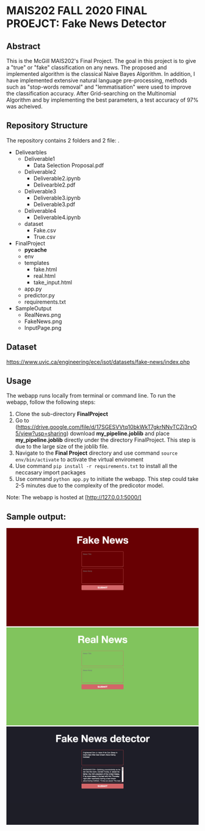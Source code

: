 # MAIS202 FALL 2020 FINAL PROEJCT: Fake News Detector

## Abstract

This is the McGill MAIS202's Final Project. The goal in this project is to give a "true" or "fake" classification on any news. The proposed and implemented algorithm is the classical Naive Bayes Algorithm. In addition, I have implemented extensive natural language pre-processing, methods such as "stop-words removal" and "lemmatisation" were used to improve the classification accuracy. After Grid-searching on the Multinomial Algorithm and by implementing the best parameters, a test accuracy of 97% was acheived.

## Repository Structure

The repository contains 2 folders and 2 file:
.

-   Delivearbles
    -   Deliverable1
        -   Data Selection Proposal.pdf
    -   Deliverable2
        -   Deliverable2.ipynb
        -   Delivearble2.pdf
    -   Deliverable3
        -   Deliverable3.ipynb
        -   Deliverable3.pdf
    -   Deliverable4
        -   Deliverable4.ipynb
    -   dataset
        -   Fake.csv
        -   True.csv
-   FinalProject
    -   **pycache**
    -   env
    -   templates
        -   fake.html
        -   real.html
        -   take_input.html
    -   app.py
    -   predictor.py
    -   requirements.txt
- SampleOutput
    - RealNews.png
    - FakeNews.png
    - InputPage.png
## Dataset

https://www.uvic.ca/engineering/ece/isot/datasets/fake-news/index.php

## Usage

The webapp runs locally from terminal or command line.
To run the webapp, follow the following steps:

1. Clone the sub-directory **FinalProject**
2. Go to (https://drive.google.com/file/d/17SGESVVtq10bkWkT7gkrNNvTCZj3rvO5/view?usp=sharing) download **my_pipeline.joblib** and place **my_pipeline.joblib** directly under the directory FinalProject. This step is due to the large size of the joblib file.
3. Navigate to the **Final Project** directory and use command `source env/bin/activate` to activate the virtual enviroment
4. Use command `pip install -r requirements.txt` to install all the neccasary import packages
5. Use command `python app.py` to initiate the webapp. This step could take 2-5 minutes due to the complexity of the predicotor model.

Note: The webapp is hosted at [http://127.0.0.1:5000/]

## Sample output:

![Im1](https://github.com/peterghrong/fake_news_detection/blob/master/SampleOutput/FakeNews.png)
![Im2](https://github.com/peterghrong/fake_news_detection/blob/master/SampleOutput/RealNews.png)
![Im2](https://github.com/peterghrong/fake_news_detection/blob/master/SampleOutput/InputPage.png)
